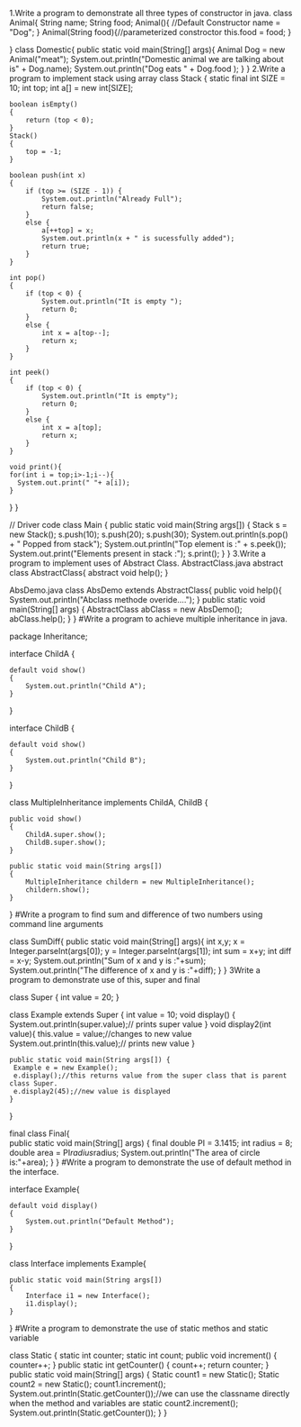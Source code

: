 1.Write a program to demonstrate all three types of constructor in java.
class Animal{
    String name;
    String food;
    Animal(){ //Default Constructor
    name = "Dog"; 
}
    Animal(String food){//parameterized constroctor
        this.food = food;
    }
    
}
class Domestic{
    public static void main(String[] args){
        Animal Dog = new Animal("meat");
        System.out.println("Domestic animal we are talking about is" + Dog.name);
        System.out.println("Dog eats " + Dog.food );
    }
}
2.Write a program to implement stack using array
class Stack {
    static final int SIZE = 10;
    int top;
    int a[] = new int[SIZE]; 
 
    boolean isEmpty()
    {
        return (top < 0);
    }
    Stack()
    {
        top = -1;
    }
 
    boolean push(int x)
    {
        if (top >= (SIZE - 1)) {
            System.out.println("Already Full");
            return false;
        }
        else {
            a[++top] = x;
            System.out.println(x + " is sucessfully added");
            return true;
        }
    }
 
    int pop()
    {
        if (top < 0) {
            System.out.println("It is empty ");
            return 0;
        }
        else {
            int x = a[top--];
            return x;
        }
    }
 
    int peek()
    {
        if (top < 0) {
            System.out.println("It is empty");
            return 0;
        }
        else {
            int x = a[top];
            return x;
        }
    }
    
    void print(){
    for(int i = top;i>-1;i--){
      System.out.print(" "+ a[i]);
    }
  }
}
 
// Driver code
class Main {
    public static void main(String args[])
    {
        Stack s = new Stack();
        s.push(10);
        s.push(20);
        s.push(30);
        System.out.println(s.pop() + " Popped from stack");
        System.out.println("Top element is :" + s.peek());
        System.out.print("Elements present in stack :");
        s.print();
    }
}
3.Write a program to implement uses of Abstract Class.
AbstractClass.java
abstract class AbstractClass{
	abstract void help();
}

AbsDemo.java
class AbsDemo extends AbstractClass{
	public void help(){
	System.out.println("Abclass methode overide....");
	}
	public static void main(String[] args) {
		AbstractClass abClass = new AbsDemo();
		abClass.help();
	}
}
#Write a program to achieve multiple inheritance in java.

package Inheritance;

interface ChildA {

    default void show()
    {
        System.out.println("Child A");
    }
}
 
interface ChildB {

    default void show()
    {
        System.out.println("Child B");
    }
}
 
class MultipleInheritance implements ChildA, ChildB {
 
    public void show()
    {
        ChildA.super.show();
        ChildB.super.show();
    }
 
    public static void main(String args[])
    {
        MultipleInheritance childern = new MultipleInheritance();
        childern.show();
    }
}
#Write a program to find sum and difference of two numbers using command line arguments

class SumDiff{
	public static void main(String[] args){
	int x,y;
	x = Integer.parseInt(args[0]);
	y = Integer.parseInt(args[1]);
	int sum = x+y;
	int diff = x-y;
	System.out.println("Sum of x and y is :"+sum);
	System.out.println("The difference of x and y is :"+diff);
	}
}
3Write a program to demonstrate use of this, super and final

class Super {
    int value = 20;
   }
   
   class Example extends Super {
    int value = 10;
    void display() {
     System.out.println(super.value);// prints super value 
    }
    void display2(int value){
     this.value = value;//changes to new value 
     System.out.println(this.value);// prints new value
    }
   
    public static void main(String args[]) {
     Example e = new Example();
     e.display();//this returns value from the super class that is parent class Super.
     e.display2(45);//new value is displayed
    }
   }

final class Final{  
 public static void main(String[] args) {
     final double PI = 3.1415;
     int radius = 8;
     double area = PI*radius*radius;
     System.out.println("The area of circle is:"+area);
 }
}
#Write a program to demonstrate the use of default method in the interface.


interface Example{

    default void display()
    {
        System.out.println("Default Method");
    }
}

 
class Interface implements Example{
 
    public static void main(String args[])
    {
        Interface i1 = new Interface();
        i1.display();
    }
}
#Write a program to demonstrate the use of static methos and static variable

class Static
{
	static int counter;
	static int count;
	public void increment()
	{
		counter++;
	}
	public static int getCounter()
	{
		count++;
		return counter;
	}
    public static void main(String[] args)
	{
		Static count1 = new Static();
		Static count2 = new Static();
		count1.increment();
		System.out.println(Static.getCounter());//we can use the classname directly when the method and variables are static
		count2.increment();
		System.out.println(Static.getCounter());
	}
}

